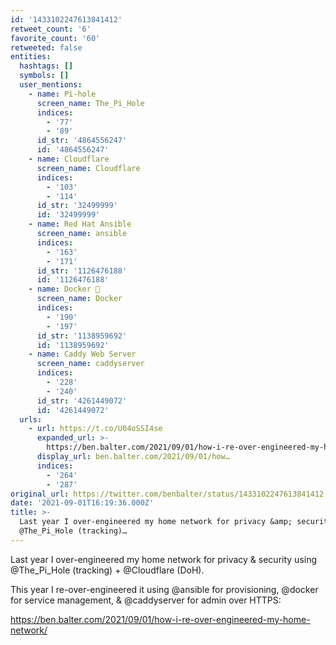 ```yaml
---
id: '1433102247613841412'
retweet_count: '6'
favorite_count: '60'
retweeted: false
entities:
  hashtags: []
  symbols: []
  user_mentions:
    - name: Pi-hole
      screen_name: The_Pi_Hole
      indices:
        - '77'
        - '89'
      id_str: '4864556247'
      id: '4864556247'
    - name: Cloudflare
      screen_name: Cloudflare
      indices:
        - '103'
        - '114'
      id_str: '32499999'
      id: '32499999'
    - name: Red Hat Ansible
      screen_name: ansible
      indices:
        - '163'
        - '171'
      id_str: '1126476188'
      id: '1126476188'
    - name: Docker 🐳
      screen_name: Docker
      indices:
        - '190'
        - '197'
      id_str: '1138959692'
      id: '1138959692'
    - name: Caddy Web Server
      screen_name: caddyserver
      indices:
        - '228'
        - '240'
      id_str: '4261449072'
      id: '4261449072'
  urls:
    - url: https://t.co/U04oSSI4se
      expanded_url: >-
        https://ben.balter.com/2021/09/01/how-i-re-over-engineered-my-home-network/
      display_url: ben.balter.com/2021/09/01/how…
      indices:
        - '264'
        - '287'
original_url: https://twitter.com/benbalter/status/1433102247613841412
date: '2021-09-01T16:19:36.000Z'
title: >-
  Last year I over-engineered my home network for privacy &amp; security using
  @The_Pi_Hole (tracking)…
---
```


Last year I over-engineered my home network for privacy &amp; security using @The_Pi_Hole (tracking) + @Cloudflare (DoH).

This year I re-over-engineered it using @ansible for provisioning, @docker for service management, &amp; @caddyserver for admin over HTTPS:

https://ben.balter.com/2021/09/01/how-i-re-over-engineered-my-home-network/
